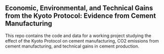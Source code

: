 ## Economic, Environmental, and Technical Gains from the Kyoto Protocol: Evidence from Cement Manufacturing

This repo contains the code and data for a working project studying the effect of the Kyoto Protocol on cement manufacturing, CO2 emissions from cement manufacturing, and technical gains in cement production.
